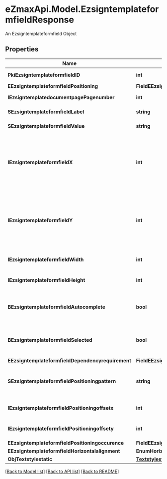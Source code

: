 # eZmaxApi.Model.EzsigntemplateformfieldResponse
An Ezsigntemplateformfield Object

## Properties

Name | Type | Description | Notes
------------ | ------------- | ------------- | -------------
**PkiEzsigntemplateformfieldID** | **int** | The unique ID of the Ezsigntemplateformfield | 
**EEzsigntemplateformfieldPositioning** | **FieldEEzsigntemplateformfieldPositioning** |  | [optional] 
**IEzsigntemplatedocumentpagePagenumber** | **int** | The page number in the Ezsigntemplatedocument | 
**SEzsigntemplateformfieldLabel** | **string** | The Label for the Ezsigntemplateformfield | 
**SEzsigntemplateformfieldValue** | **string** | The value for the Ezsigntemplateformfield | [optional] 
**IEzsigntemplateformfieldX** | **int** | The X coordinate (Horizontal) where to put the Ezsigntemplateformfield on the Ezsigntemplatepage.  Coordinate is calculated at 100dpi (dot per inch). So for example, if you want to put the Ezsigntemplateformfield 2 inches from the left border of the page, you would use \&quot;200\&quot; for the X coordinate. | [optional] 
**IEzsigntemplateformfieldY** | **int** | The Y coordinate (Vertical) where to put the Ezsigntemplateformfield on the Ezsigntemplatepage.  Coordinate is calculated at 100dpi (dot per inch). So for example, if you want to put the Ezsigntemplateformfield 3 inches from the top border of the page, you would use \&quot;300\&quot; for the Y coordinate. | [optional] 
**IEzsigntemplateformfieldWidth** | **int** | The Width of the Ezsigntemplateformfield in pixels calculated at 100 DPI | 
**IEzsigntemplateformfieldHeight** | **int** | The Height of the Ezsigntemplateformfield in pixels calculated at 100 DPI  | 
**BEzsigntemplateformfieldAutocomplete** | **bool** | Whether the Ezsigntemplateformfield allows the use of the autocomplete of the browser.  This can only be set if eEzsigntemplateformfieldgroupType is **Text** | [optional] 
**BEzsigntemplateformfieldSelected** | **bool** | Whether the Ezsigntemplateformfield is selected or not by default.  This can only be set if eEzsigntemplateformfieldgroupType is **Checkbox** or **Radio** | [optional] 
**EEzsigntemplateformfieldDependencyrequirement** | **FieldEEzsigntemplateformfieldDependencyrequirement** |  | [optional] 
**SEzsigntemplateformfieldPositioningpattern** | **string** | The string pattern to search for the positioning. **This is not a regexp**  This will be required if **eEzsigntemplateformfieldPositioning** is set to **PerCoordinates** | [optional] 
**IEzsigntemplateformfieldPositioningoffsetx** | **int** | The offset X  This will be required if **eEzsigntemplateformfieldPositioning** is set to **PerCoordinates** | [optional] 
**IEzsigntemplateformfieldPositioningoffsety** | **int** | The offset Y  This will be required if **eEzsigntemplateformfieldPositioning** is set to **PerCoordinates** | [optional] 
**EEzsigntemplateformfieldPositioningoccurence** | **FieldEEzsigntemplateformfieldPositioningoccurence** |  | [optional] 
**EEzsigntemplateformfieldHorizontalalignment** | **EnumHorizontalalignment** |  | [optional] 
**ObjTextstylestatic** | [**TextstylestaticResponseCompound**](TextstylestaticResponseCompound.md) |  | [optional] 

[[Back to Model list]](../README.md#documentation-for-models) [[Back to API list]](../README.md#documentation-for-api-endpoints) [[Back to README]](../README.md)

